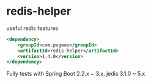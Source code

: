 # redis-helper
useful redis features

```xml
<dependency>
	<groupId>com.pugwoo</groupId>
	<artifactId>redis-helper</artifactId>
	<version>1.4.0</version>
</dependency>
```

Fully tests with Spring Boot 2.2.x ~ 3.x, jedis 3.1.0 ~ 5.x